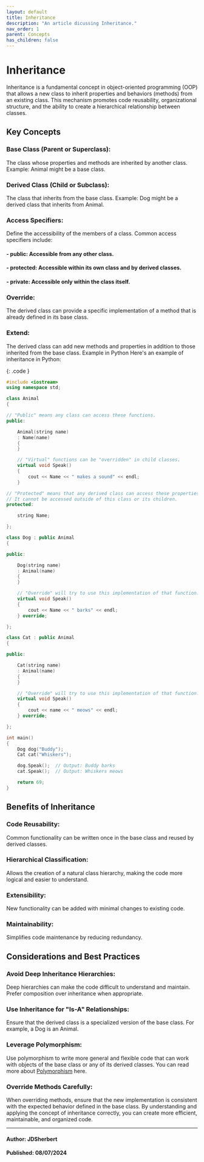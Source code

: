 ```yaml
---
layout: default
title: Inheritance
description: "An article dicussing Inheritance."
nav_order: 1
parent: Concepts
has_children: false
---
```


Inheritance
======================

Inheritance is a fundamental concept in object-oriented programming (OOP) that allows a new class to inherit properties and behaviors (methods) from an existing class. This mechanism promotes code reusability, organizational structure, and the ability to create a hierarchical relationship between classes.

## Key Concepts

### Base Class (Parent or Superclass):
The class whose properties and methods are inherited by another class.
Example: Animal might be a base class.

### Derived Class (Child or Subclass):
The class that inherits from the base class.
Example: Dog might be a derived class that inherits from Animal.

### Access Specifiers:
Define the accessibility of the members of a class. Common access specifiers include:
#### - public: Accessible from any other class.
#### - protected: Accessible within its own class and by derived classes.
#### - private: Accessible only within the class itself.

### Override:
The derived class can provide a specific implementation of a method that is already defined in its base class.

### Extend:
The derived class can add new methods and properties in addition to those inherited from the base class.
Example in Python
Here's an example of inheritance in Python:

{: .code }
```cpp
#include <iostream>
using namespace std;

class Animal
{

// "Public" means any class can access these functions.
public:

    Animal(string name)
    : Name(name)
    {
    }

    // "Virtual" functions can be "overridden" in child classes.
    virtual void Speak()
    {
        cout << Name << " makes a sound" << endl;
    }

// "Protected" means that any derived class can access these properties.
// It cannot be accessed outside of this class or its children.
protected:

    string Name;

};

class Dog : public Animal
{

public:

    Dog(string name)
    : Animal(name)
    {
    }

    // "Override" will try to use this implementation of that function.
    virtual void Speak()
    {
        cout << Name << " barks" << endl;
    } override;

};

class Cat : public Animal
{

public:

    Cat(string name)
    : Animal(name)
    {
    }

    // "Override" will try to use this implementation of that function.
    virtual void Speak()
    {
        cout << name << " meows" << endl;
    } override;

};

int main()
{
    Dog dog("Buddy");
    Cat cat("Whiskers");

    dog.Speak();  // Output: Buddy barks
    cat.Speak();  // Output: Whiskers meows

    return 69;
}
```

## Benefits of Inheritance

### Code Reusability: 
Common functionality can be written once in the base class and reused by derived classes.

### Hierarchical Classification:
Allows the creation of a natural class hierarchy, making the code more logical and easier to understand.

### Extensibility:
New functionality can be added with minimal changes to existing code.

### Maintainability:
Simplifies code maintenance by reducing redundancy.

## Considerations and Best Practices

### Avoid Deep Inheritance Hierarchies:
Deep hierarchies can make the code difficult to understand and maintain. Prefer composition over inheritance when appropriate.

### Use Inheritance for "Is-A" Relationships:
Ensure that the derived class is a specialized version of the base class. For example, a Dog is an Animal.

### Leverage Polymorphism:
Use polymorphism to write more general and flexible code that can work with objects of the base class or any of its derived classes.
You can read more about [Polymorphism](https://github.com/JDSherbert/Programming_HandBook/blob/main/docs/Concepts/Polymorphism/Polymorphism.md) here.

### Override Methods Carefully:
When overriding methods, ensure that the new implementation is consistent with the expected behavior defined in the base class.
By understanding and applying the concept of inheritance correctly, you can create more efficient, maintainable, and organized code.

---

#### Author: JDSherbert
#### Published: 08/07/2024
